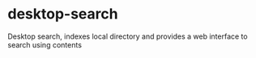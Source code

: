 # desktop-search
Desktop search, indexes local directory  and provides a web interface to search using contents

